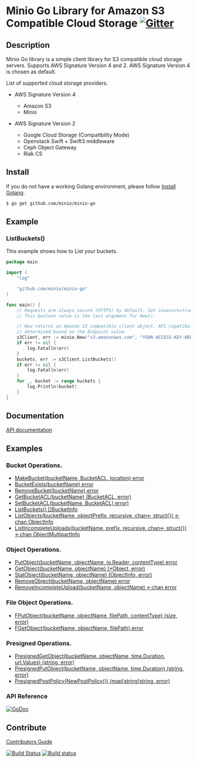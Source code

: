 # Minio Go Library for Amazon S3 Compatible Cloud Storage [![Gitter](https://badges.gitter.im/Join%20Chat.svg)](https://gitter.im/minio/minio?utm_source=badge&utm_medium=badge&utm_campaign=pr-badge&utm_content=badge)

## Description

Minio Go library is a simple client library for S3 compatible cloud storage servers. Supports AWS Signature Version 4 and 2. AWS Signature Version 4 is chosen as default.

List of supported cloud storage providers.

 - AWS Signature Version 4
   - Amazon S3
   - Minio

 - AWS Signature Version 2
   - Google Cloud Storage (Compatibility Mode)
   - Openstack Swift + Swift3 middleware
   - Ceph Object Gateway
   - Riak CS

## Install

If you do not have a working Golang environment, please follow [Install Golang](./INSTALLGO.md).

```sh
$ go get github.com/minio/minio-go
```

## Example

### ListBuckets()

This example shows how to List your buckets.

```go
package main

import (
	"log"

	"github.com/minio/minio-go"
)

func main() {
	// Requests are always secure (HTTPS) by default. Set insecure=true to enable insecure (HTTP) access.
	// This boolean value is the last argument for New().

	// New returns an Amazon S3 compatible client object. API copatibality (v2 or v4) is automatically
	// determined based on the Endpoint value.
	s3Client, err := minio.New("s3.amazonaws.com", "YOUR-ACCESS-KEY-HERE", "YOUR-SECRET-KEY-HERE", false)
	if err != nil {
	    log.Fatalln(err)
	}
	buckets, err := s3Client.ListBuckets()
	if err != nil {
		log.Fatalln(err)
	}
	for _, bucket := range buckets {
		log.Println(bucket)
	}
}
```

## Documentation

[API documentation](./API.md)

## Examples

### Bucket Operations.
* [MakeBucket(bucketName, BucketACL, location) error](examples/s3/makebucket.go)
* [BucketExists(bucketName) error](examples/s3/bucketexists.go)
* [RemoveBucket(bucketName) error](examples/s3/removebucket.go)
* [GetBucketACL(bucketName) (BucketACL, error)](examples/s3/getbucketacl.go)
* [SetBucketACL(bucketName, BucketACL) error)](examples/s3/setbucketacl.go)
* [ListBuckets() []BucketInfo](examples/s3/listbuckets.go)
* [ListObjects(bucketName, objectPrefix, recursive, chan<- struct{}) <-chan ObjectInfo](examples/s3/listobjects.go)
* [ListIncompleteUploads(bucketName, prefix, recursive, chan<- struct{}) <-chan ObjectMultipartInfo](examples/s3/listincompleteuploads.go)

### Object Operations.
* [PutObject(bucketName, objectName, io.Reader, contentType) error](examples/s3/putobject.go)
* [GetObject(bucketName, objectName) (*Object, error)](examples/s3/getobject.go)
* [StatObject(bucketName, objectName) (ObjectInfo, error)](examples/s3/statobject.go)
* [RemoveObject(bucketName, objectName) error](examples/s3/removeobject.go)
* [RemoveIncompleteUpload(bucketName, objectName) <-chan error](examples/s3/removeincompleteupload.go)

### File Object Operations.
* [FPutObject(bucketName, objectName, filePath, contentType) (size, error)](examples/s3/fputobject.go)
* [FGetObject(bucketName, objectName, filePath) error](examples/s3/fgetobject.go)

### Presigned Operations.
* [PresignedGetObject(bucketName, objectName, time.Duration, url.Values) (string, error)](examples/s3/presignedgetobject.go)
* [PresignedPutObject(bucketName, objectName, time.Duration) (string, error)](examples/s3/presignedputobject.go)
* [PresignedPostPolicy(NewPostPolicy()) (map[string]string, error)](examples/s3/presignedpostpolicy.go)

### API Reference

[![GoDoc](http://img.shields.io/badge/go-documentation-blue.svg?style=flat-square)](http://godoc.org/github.com/minio/minio-go)

## Contribute

[Contributors Guide](./CONTRIBUTING.md)

[![Build Status](https://travis-ci.org/minio/minio-go.svg)](https://travis-ci.org/minio/minio-go) [![Build status](https://ci.appveyor.com/api/projects/status/1ep7n2resn6fk1w6?svg=true)](https://ci.appveyor.com/project/harshavardhana/minio-go)
